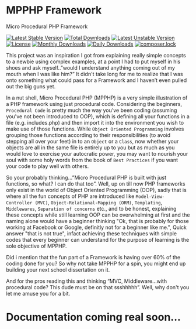 # MPPHP Framework

Micro Procedural PHP Framework

[![Latest Stable Version](https://poser.pugx.org/mpphp/mpphp/v/stable)](https://packagist.org/packages/mpphp/mpphp)
[![Total Downloads](https://poser.pugx.org/mpphp/mpphp/downloads)](https://packagist.org/packages/mpphp/mpphp)
[![Latest Unstable Version](https://poser.pugx.org/mpphp/mpphp/v/unstable)](https://packagist.org/packages/mpphp/mpphp)
[![License](https://poser.pugx.org/mpphp/mpphp/license)](https://packagist.org/packages/mpphp/mpphp)
[![Monthly Downloads](https://poser.pugx.org/mpphp/mpphp/d/monthly)](https://packagist.org/packages/mpphp/mpphp)
[![Daily Downloads](https://poser.pugx.org/mpphp/mpphp/d/daily)](https://packagist.org/packages/mpphp/mpphp)
[![composer.lock](https://poser.pugx.org/mpphp/mpphp/composerlock)](https://packagist.org/packages/mpphp/mpphp)


This project was an inspiration I got from explaining really simple concepts to a newbie using complex examples, at a point I had to put myself in his shoes and ask myself..”would I understand anything coming out of my mouth when I was like him?” It didn't take long for me to realize that I was onto something what could pass for a Framework and I haven’t even pulled out the big guns yet.

In a nut shell, Micro Procedural PHP (MPPHP) is a very simple illustration of a PHP framework using just procedural code. Considering the beginners, `Procedural Code` is pretty much the way you’ve been coding (assuming you've not been introduced to OOP), which is defining all your functions in a file (e.g. includes.php) and then import it into the environment you wish to make use of those functions. While `Object Oriented Programming` involves grouping those functions according to their responsibilities (to avoid stepping all over your feet) in to an `Object` or a `Class`, now whether your objects are all in the same file is entirely up to you but as much as you would love to exercise your autocratic power, you may want to nourish your soul with some holy words from the book of `Best Practices` if you want your code to play well with others.

So your probably thinking...”Micro Procedural PHP is built with just functions, so what? I can do that too”. Well, up on till now PHP frameworks only exist in the world of Object Oriented Programming (OOP), sadly that is where all the fun concepts of PHP are introduced like `Model-View-Controller (MVC)`, `Object-Relational-Mapping (ORM)`, `Templating`, `Middlewares`, `Separation of concerns` etc., and to be honest, explaining these concepts while still learning OOP can be overwhelming at first and the naming alone would have a beginner thinking "Ok, that is probably for those working at Facebook or Google, definitly not for a beginner like me.", Quick answer "that is not true", infact achieving these techniques with simple codes that every beginner can understand for the purpose of learning is the sole objective of MPPHP. 

Did i mention that the fun part of a Framework is having over 60% of the coding done for you? So why not take MPPHP for a spin, you might end up building your next school dissertation on it.

And for the pros reading this and thinking “MVC, Middleware...with procedural code? This dude must be on that ssshhhhh”. Well, why don't you let me amuse you for a bit.

# Documentation coming real soon...
